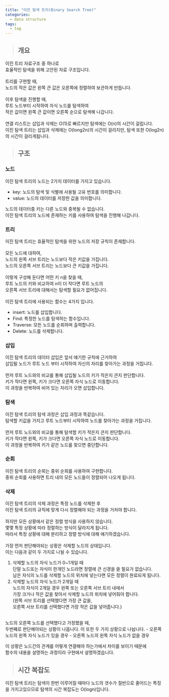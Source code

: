 ```yaml
---
title: "이진 탐색 트리(Binary Search Tree)"
categories:
  - data structure
tags:
  - tag
---
```

> ## 개요

이진 트리 자료구조 중 하나로<br>
효율적인 탐색을 위해 고안된 자료 구조입니다.<br>
<br>
트리를 구현할 때,<br>
노드의 작은 값은 왼쪽 큰 값은 오른쪽에 정렬하여 보관하게 만듭니다.<br>
<br>
이후 탐색을 진행할 때,<br>
루트 노드부터 시작하여 자식 노드를 탐색하여<br>
작은 값이면 왼쪽 큰 값이면 오른쪽 순으로 탐색해 나갑니다.<br>
<br>
연결 리스트는 삽입과 삭제는 O(1)로 빠르지만 탐색에는 O(n)의 시간이 걸립니다.<br>
이진 탐색 트리는 삽입과 삭제에는 O(long2n)의 시간이 걸리지만, 탐색 또한 O(log2n)의 시간이 걸리게됩니다.
> ## 구조

### 노드
이진 탐색 트리의 노드는 2가지 데이터를 가지고 있습니다.
- key: 노드의 탐색 및 식별에 사용될 고유 번호를 의미합니다.
- value: 노드의 데이터를 저장한 값을 의미합니다.

노드의 데이터중 키는 다른 노드와 중복될 수 없습니다.<br>
이진 탐색 트리의 노드에 존재하는 키를 사용하여 탐색을 진행해 나갑니다.
### 트리
이진 탐색 트리는 효율적인 탐색을 위한 노드의 저장 규칙이 존재합니다.<br>
<br>
모든 노드에 대하여,<br>
노드의 왼쪽 서브 트리는 노드보다 작은 키값을 가집니다.<br>
노드의 오른쪽 서브 트리는 노드보다 큰 키값을 가집니다.<br>
<br>
이렇게 구성해 둔다면 어떤 키 n을 찾을 때,<br>
루트 노드의 키와 비교하여 n이 더 작다면 루트 노드의<br>
오른쪽 서브 트리에 대해서는 탐색할 필요가 없어집니다.<br>
<br>
이진 탐색 트리에 사용되는 함수는 4가지 입니다.
- insert: 노드를 삽입합니다.
- Find: 특정한 노드를 탐색하는 함수입니다.
- Traverse: 모든 노드를 순회하며 출력합니다.
- Delete: 노드를 삭제합니다.

### 삽입
이진 탐색 트리의 데이터 삽입은 앞서 얘기한 규칙에 근거하여<br>
삽입될 노드가 루트 노드 부터 시작하여 자신의 자리를 찾아가는 과정을 거칩니다.<br>
<br>
먼저 루트 노드와의 비교를 통해 삽입될 노드의 키가 작은지 큰지 판단합니다.<br>
키가 작다면 왼쪽, 키가 크다면 오른쪽 자식 노드로 이동합니다.<br>
이 과정을 반복하여 비어 있는 자리가 오면 삽입합니다.
### 탐색
이진 탐색 트리의 탐색 과정은 삽입 과정과 똑같습니다.<br>
탐색할 키값을 가지고 루트 노드부터 시작하여 노드를 찾아가는 과정을 거칩니다.<br>
<br>
먼저 루트 노드와의 비교를 통해 탐색할 키가 작은지 큰지 판단합니다.<br>
키가 작다면 왼쪽, 키가 크다면 오른쪽 자식 노드로 이동합니다.<br>
이 과정을 반복하여 키가 같은 노드를 찾으면 중단합니다.
### 순회
이진 탐색 트리의 순회는 중위 순회를 사용하여 구현합니다.<br>
중위 순회를 사용하면 트리 내의 모든 노드들이 정렬되어 나오게 됩니다.
### 삭제
이진 탐색 트리의 삭제 과정은 특정 노드를 삭제한 후<br>
이진 탐색 트리의 규칙에 맞게 다시 정렬해야 되는 과정을 거처야 합니다.<br>
<br>
하지만 모든 상황에서 같은 정렬 방식을 사용하지 않습니다.<br>
몇몇 특정 상황에 따라 정렬하는 방식이 달라지게 됩니다.<br>
따라서 특정 상황에 대해 분리하고 정렬 방식에 대해 얘기하겠습니다.<br>
<br>
가장 먼저 판단해야되는 상황은 삭제할 노드의 상태입니다.<br>
이는 다음과 같이 두 가지로 나뉠 수 있습니다.
1. 삭제할 노드의 자식 노드가 0~1개일 때<br>
단말 노드또는 자식이 한개인 노드라면 정렬에 큰 신경을 쓸 필요가 없습니다.<br>
남은 자식의 노드를 삭제할 노드의 위치에 넣는다면 모든 정렬이 완료되게 됩니다.
2. 삭제할 노드의 자식 노드가 2개일 때<br>
노드의 자식이 2개일 경우 왼쪽 또는 오른쪽 서브 트리 내에서<br>
가장 크거나 작은 값을 찾아서 삭제할 노드의 위치에 넣어줘야 합니다.<br>
(왼쪽 서브 트리를 선택했다면 가장 큰 값을,<br>
오른쪽 서브 트리를 선택했다면 가장 작은 값을 넣어줍니다.)<br>
<br>
노드의 오른쪽 노드를 선택했다고 가정했을 때,<br>
두번째로 판단해야되는 상황이 나옵니다. 이 또한 두 가지 상황으로 나뉩니다.
- 오른쪽 노드의 왼쪽 자식 노드가 있을 경우
- 오른쪽 노드의 왼쪽 자식 노드가 없을 경우

이 상황은 노드간의 관계를 어떻게 연결해야 하는가에서 차이를 보이기 때문에<br>
함수의 내용을 설명하는 과정이라 구현에서 설명하겠습니다.
> ## 시간 복잡도

이진 탐색 트리는 탐색이 한번 이루어질 때마다 
노드의 갯수가 절반으로 줄어드는 특징을 가지고있으므로
탐색의 시간 복잡도는 O(logn)입니다.
